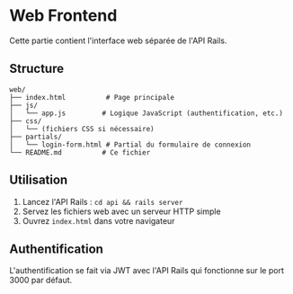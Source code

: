 # Web Frontend

Cette partie contient l'interface web séparée de l'API Rails.

## Structure

```
web/
├── index.html          # Page principale
├── js/
│   └── app.js         # Logique JavaScript (authentification, etc.)
├── css/
│   └── (fichiers CSS si nécessaire)
├── partials/
│   └── login-form.html # Partial du formulaire de connexion
└── README.md          # Ce fichier
```

## Utilisation

1. Lancez l'API Rails : `cd api && rails server`
2. Servez les fichiers web avec un serveur HTTP simple
3. Ouvrez `index.html` dans votre navigateur

## Authentification

L'authentification se fait via JWT avec l'API Rails qui fonctionne sur le port 3000 par défaut. 